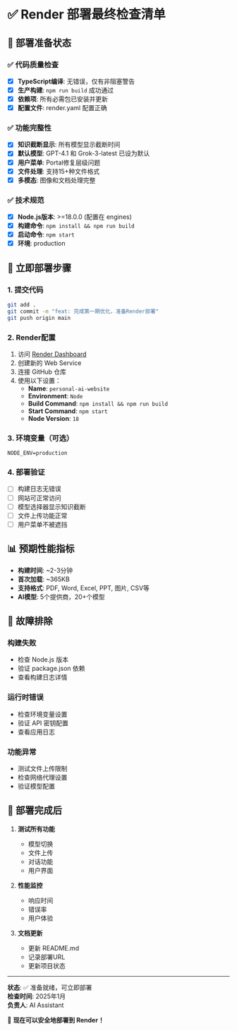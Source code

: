# ✅ Render 部署最终检查清单

## 🎯 部署准备状态

### ✅ 代码质量检查
- [x] **TypeScript编译**: 无错误，仅有非阻塞警告
- [x] **生产构建**: `npm run build` 成功通过
- [x] **依赖项**: 所有必需包已安装并更新
- [x] **配置文件**: render.yaml 配置正确

### ✅ 功能完整性
- [x] **知识截断显示**: 所有模型显示截断时间
- [x] **默认模型**: GPT-4.1 和 Grok-3-latest 已设为默认
- [x] **用户菜单**: Portal修复层级问题
- [x] **文件处理**: 支持15+种文件格式
- [x] **多模态**: 图像和文档处理完整

### ✅ 技术规范
- [x] **Node.js版本**: >=18.0.0 (配置在 engines)
- [x] **构建命令**: `npm install && npm run build`
- [x] **启动命令**: `npm start`
- [x] **环境**: production

## 🚀 立即部署步骤

### 1. 提交代码
```bash
git add .
git commit -m "feat: 完成第一期优化，准备Render部署"
git push origin main
```

### 2. Render配置
1. 访问 [Render Dashboard](https://dashboard.render.com)
2. 创建新的 Web Service
3. 连接 GitHub 仓库
4. 使用以下设置：
   - **Name**: `personal-ai-website`
   - **Environment**: `Node`
   - **Build Command**: `npm install && npm run build`
   - **Start Command**: `npm start`
   - **Node Version**: `18`

### 3. 环境变量（可选）
```
NODE_ENV=production
```

### 4. 部署验证
- [ ] 构建日志无错误
- [ ] 网站可正常访问
- [ ] 模型选择器显示知识截断
- [ ] 文件上传功能正常
- [ ] 用户菜单不被遮挡

## 📊 预期性能指标

- **构建时间**: ~2-3分钟
- **首次加载**: ~365KB
- **支持格式**: PDF, Word, Excel, PPT, 图片, CSV等
- **AI模型**: 5个提供商，20+个模型

## 🔧 故障排除

### 构建失败
- 检查 Node.js 版本
- 验证 package.json 依赖
- 查看构建日志详情

### 运行时错误
- 检查环境变量设置
- 验证 API 密钥配置
- 查看应用日志

### 功能异常
- 测试文件上传限制
- 检查网络代理设置
- 验证模型配置

## 🎉 部署完成后

1. **测试所有功能**
   - 模型切换
   - 文件上传
   - 对话功能
   - 用户界面

2. **性能监控**
   - 响应时间
   - 错误率
   - 用户体验

3. **文档更新**
   - 更新 README.md
   - 记录部署URL
   - 更新项目状态

---

**状态**: ✅ 准备就绪，可立即部署  
**检查时间**: 2025年1月  
**负责人**: AI Assistant  

🚀 **现在可以安全地部署到 Render！** 